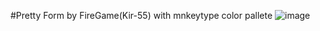 #Pretty Form by FireGame(Kir-55) 
with mnkeytype color pallete
![image](https://github.com/kir-55/PrettyForm/assets/56845325/7260a24a-b103-4259-bbc9-ccb6c80ce8db)
